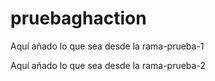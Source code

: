 # pruebaghaction


Aquí añado lo que sea desde la rama-prueba-1


Aquí añado lo que sea desde la rama-prueba-2